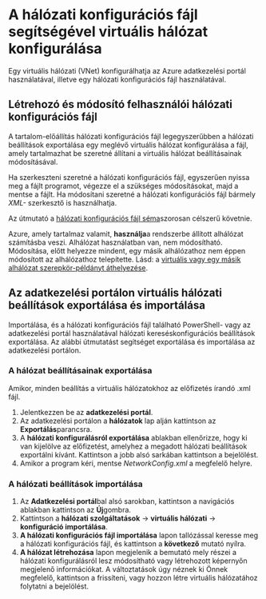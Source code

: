<properties 
    pageTitle="A hálózati konfigurációs fájl segítségével virtuális hálózat konfigurálása" 
    description="Utasítások az Azure adatkezelési portálra létrehozása vagy módosítása a virtuális hálózatokat abból a hálózati konfigurációs fájl importálásához és exportálásához. " 
    services="virtual-network" 
    documentationCenter="" 
    authors="jimdial" 
    manager="carmonm" 
    editor="tysonn"/>

<tags
    ms.service="virtual-network"
    ms.devlang="na"
    ms.topic="article"
    ms.tgt_pltfrm="na"
    ms.workload="infrastructure-services" 
    ms.date="03/15/2016"
    ms.author="jdial"/>

# <a name="configure-a-virtual-network-using-a-network-configuration-file"></a>A hálózati konfigurációs fájl segítségével virtuális hálózat konfigurálása

Egy virtuális hálózati (VNet) konfigurálhatja az Azure adatkezelési portál használatával, illetve egy hálózati konfigurációs fájl használatával.

## <a name="creating-and-modifying-a-network-configuration-file"></a>Létrehozó és módosító felhasználói hálózati konfigurációs fájl 
A tartalom-előállítás hálózati konfigurációs fájl legegyszerűbben a hálózati beállítások exportálása egy meglévő virtuális hálózat konfigurálása a fájl, amely tartalmazhat be szeretné állítani a virtuális hálózat beállításainak módosításával.

Ha szerkeszteni szeretné a hálózati konfigurációs fájl, egyszerűen nyissa meg a fájlt programot, végezze el a szükséges módosításokat, majd a mentse a fájlt. Ha módosítani szeretné a hálózati konfigurációs fájl bármely *XML-* szerkesztő is használhatja. 

Az útmutató a [hálózati konfigurációs fájl séma](https://msdn.microsoft.com/library/azure/jj157100.aspx)szorosan célszerű követnie. 

Azure, amely tartalmaz valamit, **használja**a rendszerbe állított alhálózat számításba veszi. Alhálózat használatban van, nem módosítható. Módosítása, előtt helyezze mindent, egy másik alhálózathoz nem éppen módosított az alhálózathoz telepítette.   Lásd: a [virtuális vagy egy másik alhálózat szerepkör-példányt áthelyezése](virtual-networks-move-vm-role-to-subnet.md).

## <a name="export-and-import-virtual-network-settings-using-the-management-portal"></a>Az adatkezelési portálon virtuális hálózati beállítások exportálása és importálása  
Importálása, és a hálózati konfigurációs fájl található PowerShell- vagy az adatkezelési portál használatával hálózati kereséskonfigurációs beállítások exportálása. Az alábbi útmutatást segítséget exportálása és importálása az adatkezelési portálon. 

### <a name="to-export-your-network-settings"></a>A hálózat beállításainak exportálása
Amikor, minden beállítás a virtuális hálózatokhoz az előfizetés írandó .xml fájl. 

1. Jelentkezzen be az **adatkezelési portál**.
2. Az adatkezelési portálon a **hálózatok** lap alján kattintson az **Exportálás**parancsra. 
3. A **hálózati konfigurálásról exportálása** ablakban ellenőrizze, hogy ki van kijelölve az előfizetést, amelyhez a megadott hálózati beállítások exportálni kívánt. Kattintson a jobb alsó sarkában kattintson a bejelölést. 
4. Amikor a program kéri, mentse *NetworkConfig.xml* a megfelelő helyre.


### <a name="to-import-your-network-settings"></a>A hálózati beállítások importálása

1. Az **Adatkezelési portál**bal alsó sarokban, kattintson a navigációs ablakban kattintson az **Új**gombra.
2. Kattintson a **hálózati szolgáltatások** -> **virtuális hálózati** -> **konfiguráció importálása**.
3. **A hálózati konfigurációs fájl importálása** lapon tallózással keresse meg a hálózati konfigurációs fájl, és kattintson a **következő** mutató nyílra.
4. **A hálózat létrehozása** lapon megjelenik a bemutató mely részei a hálózati konfigurálásról lesz módosítható vagy létrehozott képernyőn megjelenő információkat. A változtatások úgy néznek ki Önnek megfelelő, kattintson a frissíteni, vagy hozzon létre virtuális hálózatához folytatni a bejelölést. 
